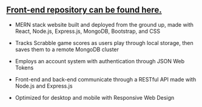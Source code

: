 ## [Front-end repository can be found here.](https://github.com/OwenBeatty/ssk-frontend)

* MERN stack website built and deployed from the ground up, made with React, Node.js, Express.js, MongoDB, Bootstrap, and CSS

* Tracks Scrabble game scores as users play through local storage, then saves them to a remote MongoDB cluster

* Employs an account system with authentication through JSON Web Tokens

* Front-end and back-end communicate through a RESTful API made with Node.js and Express.js

* Optimized for desktop and mobile with Responsive Web Design